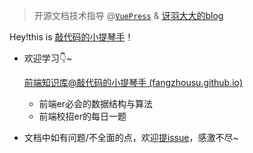 > 开源文档技术指导 @[`VuePress`](https://vuepress.vuejs.org/zh/guide/getting-started.html) & [讶羽大大的blog](https://github.com/mqyqingfeng/Blog/issues/235)

Hey!this is [敲代码的小提琴手](https://github.com/FangzhouSu)！

- 欢迎学习👇~

  [前端知识库@敲代码的小提琴手 (fangzhousu.github.io)](https://fangzhousu.github.io/frontend-knowledge-base/)

  - 前端er必会的数据结构与算法
  - 前端校招er的每日一题

- 文档中如有问题/不全面的点，欢迎[提issue](https://github.com/FangzhouSu/frontend-knowledge-base/issues)，感激不尽~

